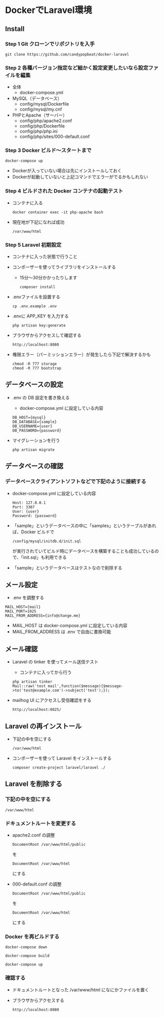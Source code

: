 # DockerでLaravel環境

## Install
### Step 1 Git クローンでリポジトリを入手
```git clone https://github.com/candypopbeat/docker-laravel```

### Step 2 各種バージョン指定など細かく設定変更したいなら設定ファイルを編集

- 全体
  - docker-compose.yml
- MySQL（データベース）
  - config/mysql/Dockerfile
  - config/mysql/my.cnf
- PHPとApache（サーバー）
  - config/php/apache2.conf
  - config/php/Dockerfile
  - config/php/php.ini
  - config/php/sites/000-default.conf

### Step 3 Docker ビルド～スタートまで

```docker-compose up```

- Dockerが入っていない場合は先にインストールしておく
- Dockerが起動していないと上記コマンドでエラーがでるかもしれない

### Step 4 ビルドされた Docker コンテナの起動テスト
- コンテナに入る

  ```docker container exec -it php-apache bash```

- 現在地が下記になれば成功

  ```/var/www/html```

### Step 5 Laravel 初期設定

- コンテナに入った状態で行うこと
- コンポーザーを使ってライブラリをインストールする
  - 15分～30分かかったりします

    ```composer install```

- .envファイルを設置する

  ```cp .env.example .env```

- .envに APP_KEY を入力する

  ```php artisan key:generate```

- ブラウザからアクセスして確認する

  ```http://localhost:8080```

- 権限エラー（パーミッションエラー）が発生したら下記で解決するかも

  ```
  chmod -R 777 storage
  chmod -R 777 bootstrap
  ```

## データベースの設定

- .env の DB 設定を書き換える
  - docker-compose.yml に設定している内容

  ```
  DB_HOST={mysql}
  DB_DATABASE={sample}
  DB_USERNAME={user}
  DB_PASSWORD={password}
  ```

- マイグレーションを行う

  ```php artisan migrate```

## データベースの確認

### データベースクライアントソフトなどで下記のように接続する

- docker-compose.yml に設定している内容
  ```
  Host: 127.0.0.1
  Port: 3307
  User: {user}
  Password: {password}
  ```

- 「sample」というデータベースの中に「samples」というテーブルがあれば、Docker ビルドで

  ```/config/mysql/initdb.d/init.sql```

  が実行されていてビルド時にデータベースを構築することも成功しているので、「init.sql」も利用できる
- 「sample」というデータベースはテストなので削除する

## メール設定

- .env を調整する

```
MAIL_HOST={mail}
MAIL_PORT=1025
MAIL_FROM_ADDRESS={info@change.me}
```

- MAIL_HOST は docker-compose.yml に設定している内容
- MAIL_FROM_ADDRESS は .env で自由に書換可能

## メール確認

- Laravel の tinker を使ってメール送信テスト
  - コンテナに入ってから行う

  ```
  php artisan tinker
  Mail::raw('test mail',function($message){$message->to('test@example.com')->subject('test');});
  ```

- mailhog UI にアクセスし受信確認をする

  ```http://localhost:8025/```

## Laravel の再インストール
- 下記の中を空にする

  ```/var/www/html```

- コンポーザーを使って Laravel をインストールする

  ```composer create-project laravel/laravel ./```

## Laravel を削除する

### 下記の中を空にする

  ```/var/www/html```

### ドキュメントルートを変更する

- apache2.conf の調整

  ```DocumentRoot /var/www/html/public```

  を

  ```DocumentRoot /var/www/html```

  にする

- 000-default.conf の調整

  ```DocumentRoot /var/www/html/public```

  を

  ```DocumentRoot /var/www/html```

  にする

### Docker を再ビルドする
```docker-compose down```

```docker-compose build```

```docker-compose up```

### 確認する
- ドキュメントルートとなった /var/www/html になにかファイルを置く
- ブラウザからアクセスする

  ```http://localhost:8080```
